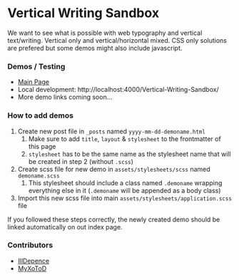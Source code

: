 # Vertical Writing Sandbox

We want to see what is possible with web typography and vertical text/writing. Vertical only and vertical/horizontal mixed. CSS only solutions are prefered but some demos might also include javascript.

### Demos / Testing

- [Main Page](https://myxotod.github.io/Vertical-Writing-Sandbox/)
- Local development: http://localhost:4000/Vertical-Writing-Sandbox/
- More demo links coming soon...

### How to add demos

1. Create new post file in `_posts` named `yyyy-mm-dd-demoname.html`
    1. Make sure to add `title`, `layout` & `stylesheet` to the frontmatter of this page
    2. `stylesheet` has to be the same name as the stylesheet name that will be created in step 2 (without `.scss`)
2. Create scss file for new demo in `assets/stylesheets/scss` named `demoname.scss`
    1. This stylesheet should include a class named `.demoname` wrapping everything else in it (`.demoname` will be appended as a body class)
3. Import this new scss file into main `assets/stylesheets/application.scss` file

If you followed these steps correctly, the newly created demo should be linked automatically on out index page.

### Contributors

- [IllDepence](https://github.com/IllDepence)
- [MyXoToD](https://github.com/MyXoToD)
